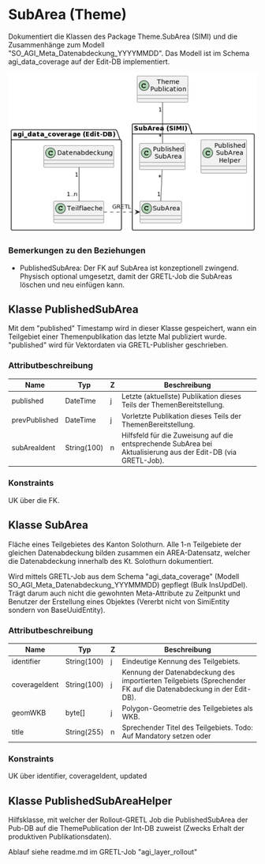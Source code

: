# SubArea (Theme)

Dokumentiert die Klassen des Package Theme.SubArea (SIMI) und die Zusammenhänge zum Modell "SO_AGI_Meta_Datenabdeckung_YYYYMMDD". Das Modell ist im Schema agi_data_coverage auf der Edit-DB implementiert.

![DataCoverage](resources/theme/subarea.png)

### Bemerkungen zu den Beziehungen

* PublishedSubArea: Der FK auf SubArea ist konzeptionell zwingend. Physisch optional umgesetzt, damit der GRETL-Job die SubAreas löschen und neu einfügen kann.

## Klasse PublishedSubArea

Mit dem "published" Timestamp wird in dieser Klasse gespeichert, wann ein Teilgebiet einer Themenpublikation das letzte Mal publiziert wurde. "published" wird für Vektordaten via GRETL-Publisher geschrieben.

### Attributbeschreibung

|Name|Typ|Z|Beschreibung|
|---|---|---|---|
|published|DateTime|j|Letzte (aktuellste) Publikation dieses Teils der ThemenBereitstellung.|
|prevPublished|DateTime|j|Vorletzte Publikation dieses Teils der ThemenBereitstellung.|
|subAreaIdent|String(100)|n|Hilfsfeld für die Zuweisung auf die entsprechende SubArea bei Aktualisierung aus der Edit-DB (via GRETL-Job).|

### Konstraints

UK über die FK.

## Klasse SubArea

Fläche eines Teilgebietes des Kanton Solothurn. Alle 1-n Teilgebiete der gleichen Datenabdeckung bilden zusammen ein AREA-Datensatz, welcher 
die Datenabdeckung innerhalb des Kt. Solothurn dokumentiert.

Wird mittels GRETL-Job aus dem Schema "agi_data_coverage" (Modell SO_AGI_Meta_Datenabdeckung_YYYMMMDD) gepflegt (Bulk InsUpdDel). Trägt darum auch nicht die gewohnten Meta-Attribute zu Zeitpunkt und Benutzer der Erstellung eines Objektes (Vererbt nicht von SimiEntity sondern von BaseUuidEntity).

### Attributbeschreibung

|Name|Typ|Z|Beschreibung|
|---|---|---|---|
|identifier|String(100)|j|Eindeutige Kennung des Teilgebiets.|
|coverageIdent|String(100)|j|Kennung der Datenabdeckung des importierten Teilgebiets (Sprechender FK auf die Datenabdeckung in der Edit-DB). |
|geomWKB|byte[]|j|Polygon-Geometrie des Teilgebietes als WKB.|
|title|String(255)|n|Sprechender Titel des Teilgebiets. Todo: Auf Mandatory setzen oder |

### Konstraints

UK über identifier, coverageIdent, updated

## Klasse PublishedSubAreaHelper

Hilfsklasse, mit welcher der Rollout-GRETL Job die PublishedSubArea der Pub-DB auf die ThemePublication der Int-DB zuweist (Zwecks Erhalt der produktiven Publikationsdaten).

Ablauf siehe readme.md im GRETL-Job "agi_layer_rollout"